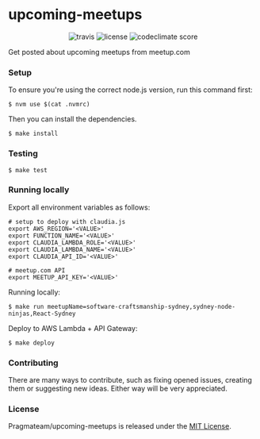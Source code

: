 # upcoming-meetups

<p align="center">
  <img src="https://img.shields.io/travis/Pragmateam/upcoming-meetups.svg" alt="travis">
  <img src="https://img.shields.io/github/license/Pragmateam/upcoming-meetups.svg" alt="license">
  <img src="https://img.shields.io/codeclimate/github/Pragmateam/upcoming-meetups.svg" alt="codeclimate score">
</p>

Get posted about upcoming meetups from meetup.com

### Setup

To ensure you're using the correct node.js version, run this command first:

```
$ nvm use $(cat .nvmrc)
```

Then you can install the dependencies.

```
$ make install
```

### Testing

```
$ make test
```

### Running locally

Export all environment variables as follows:

```
# setup to deploy with claudia.js
export AWS_REGION='<VALUE>'
export FUNCTION_NAME='<VALUE>'
export CLAUDIA_LAMBDA_ROLE='<VALUE>'
export CLAUDIA_LAMBDA_NAME='<VALUE>'
export CLAUDIA_API_ID='<VALUE>'

# meetup.com API
export MEETUP_API_KEY='<VALUE>'
```

Running locally:

```
$ make run meetupName=software-craftsmanship-sydney,sydney-node-ninjas,React-Sydney
```

Deploy to AWS Lambda + API Gateway:

```
$ make deploy
```

### Contributing

There are many ways to contribute, such as fixing opened issues, creating them
or suggesting new ideas.
Either way will be very appreciated.

### License

Pragmateam/upcoming-meetups is released under the [MIT License](http://www.opensource.org/licenses/MIT).
